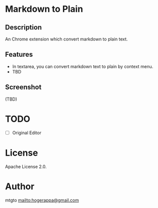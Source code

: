 # Markdown to Plain

## Description

An Chrome extension which convert markdown to plain text.

## Features

- In textarea, you can convert markdown text to plain by context menu.
- TBD

## Screenshot

(TBD)

# TODO

- [ ] Original Editor

# License

Apache License 2.0.

# Author

mtgto <mailto:hogerappa@gmail.com>
